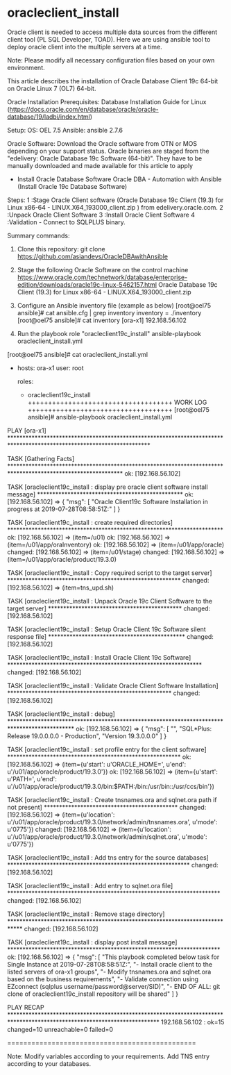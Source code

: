 # oracleclient_install
Oracle client is needed to access multiple data sources from the different client tool (PL SQL Developer, TOAD). Here we are using ansible tool to deploy oracle client into the multiple servers at a time.

Note: Please modify all necessary configuration files based on your own environment.

This article describes the installation of Oracle Database Client 19c 64-bit on Oracle Linux 7 (OL7) 64-bit.

Oracle Installation Prerequisites: Database Installation Guide for Linux 
(https://docs.oracle.com/en/database/oracle/oracle-database/19/ladbi/index.html)

Setup: 
OS: OEL 7.5 
Ansible: ansible 2.7.6

Oracle Software: Download the Oracle software from OTN or MOS depending on your support status. Oracle binaries are staged from the "edelivery: Oracle Database 19c Software (64-bit)". They have to be manually downloaded and made available for this article to apply 

- Install Oracle Database Software
Oracle DBA - Automation with Ansible (Install Oracle 19c Database Software)

Steps: 1  :Stage Oracle Client software (Oracle Database 19c Client (19.3) for Linux x86-64 - LINUX.X64_193000_client.zip ) from edelivery.oracle.com.
       2  :Unpack Oracle Client Software
       3  :Install Oracle Client Software
       4  :Validation - Connect to SQLPLUS binary.     

Summary commands: 

1. Clone this repository:
   git clone https://github.com/asiandevs/OracleDBAwithAnsible

2. Stage the following Oracle Software on the control machine
   https://www.oracle.com/technetwork/database/enterprise-edition/downloads/oracle19c-linux-5462157.html
   Oracle Database 19c Client (19.3) for Linux x86-64 - LINUX.X64_193000_client.zip

3. Configure an Ansible inventory file (example as below) 
[root@oel75 ansible]# cat ansible.cfg | grep inventory
inventory = ./inventory
[root@oel75 ansible]# cat inventory
[ora-x1]
192.168.56.102

4. Run the playbook role "oracleclient19c_install"
ansible-playbook oracleclient_install.yml  

[root@oel75 ansible]# cat oracleclient_install.yml
- hosts: ora-x1
  user: root

  roles:
   - oracleclient19c_install
++++++++++++++++++++++++++++++++++++
           WORK LOG
++++++++++++++++++++++++++++++++++++
 [root@oel75 ansible]# ansible-playbook oracleclient_install.yml

PLAY [ora-x1] **********************************************************************************************************************

TASK [Gathering Facts] *************************************************************************************************************
ok: [192.168.56.102]

TASK [oracleclient19c_install : display pre oracle client software install message] ************************************************
ok: [192.168.56.102] => {
    "msg": [
        "Oracle Client19c Software Installation in progress at 2019-07-28T08:58:51Z:"
    ]
}

TASK [oracleclient19c_install : create required directories] ***********************************************************************
ok: [192.168.56.102] => (item=/u01)
ok: [192.168.56.102] => (item=/u01/app/oraInventory)
ok: [192.168.56.102] => (item=/u01/app/oracle)
changed: [192.168.56.102] => (item=/u01/stage)
changed: [192.168.56.102] => (item=/u01/app/oracle/product/19.3.0)

TASK [oracleclient19c_install : Copy required script to the target server] *********************************************************
changed: [192.168.56.102] => (item=tns_upd.sh)

TASK [oracleclient19c_install : Unpack Oracle 19c Client Software to the target server] ********************************************
changed: [192.168.56.102]

TASK [oracleclient19c_install : Setup Oracle Client 19c Software silent response file] *********************************************
changed: [192.168.56.102]

TASK [oracleclient19c_install : Install Oracle Client 19c Software] ****************************************************************
changed: [192.168.56.102]

TASK [oracleclient19c_install : Validate Oracle Client Software Installation] ******************************************************
changed: [192.168.56.102]

TASK [oracleclient19c_install : debug] *********************************************************************************************
ok: [192.168.56.102] => {
    "msg": [
        "",
        "SQL*Plus: Release 19.0.0.0.0 - Production",
        "Version 19.3.0.0.0"
    ]
}

TASK [oracleclient19c_install : set profile entry for the client software] *********************************************************
ok: [192.168.56.102] => (item={u'start': u'ORACLE_HOME=', u'end': u'/u01/app/oracle/product/19.3.0'})
ok: [192.168.56.102] => (item={u'start': u'PATH=', u'end': u'/u01/app/oracle/product/19.3.0/bin:$PATH:/bin:/usr/bin::/usr/ccs/bin'})

TASK [oracleclient19c_install : Create tnsnames.ora and sqlnet.ora path if not present] ********************************************
changed: [192.168.56.102] => (item={u'location': u'/u01/app/oracle/product/19.3.0/network/admin/tnsnames.ora', u'mode': u'0775'})
changed: [192.168.56.102] => (item={u'location': u'/u01/app/oracle/product/19.3.0/network/admin/sqlnet.ora', u'mode': u'0775'})

TASK [oracleclient19c_install : Add tns entry for the source databases] ************************************************************
changed: [192.168.56.102]

TASK [oracleclient19c_install : Add entry to sqlnet.ora file] **********************************************************************
changed: [192.168.56.102]

TASK [oracleclient19c_install : Remove stage directory] ****************************************************************************
changed: [192.168.56.102]

TASK [oracleclient19c_install : display post install message] **********************************************************************
ok: [192.168.56.102] => {
    "msg": [
        "This playbook completed below task for Single Instance at 2019-07-28T08:58:51Z:",
        "- Install oracle client to the listed servers of ora-x1 groups",
        "- Modify tnsnames.ora and sqlnet.ora based on the business requirements",
        "- Validate connection using EZconnect (sqlplus username/password@server/SID)",
        "- END OF ALL: git clone of oracleclient19c_install repository will be shared"
    ]
}

PLAY RECAP *************************************************************************************************************************
192.168.56.102             : ok=15   changed=10   unreachable=0    failed=0

===============================================


Note: Modify variables according to your requirements. Add TNS entry according to your databases. 
